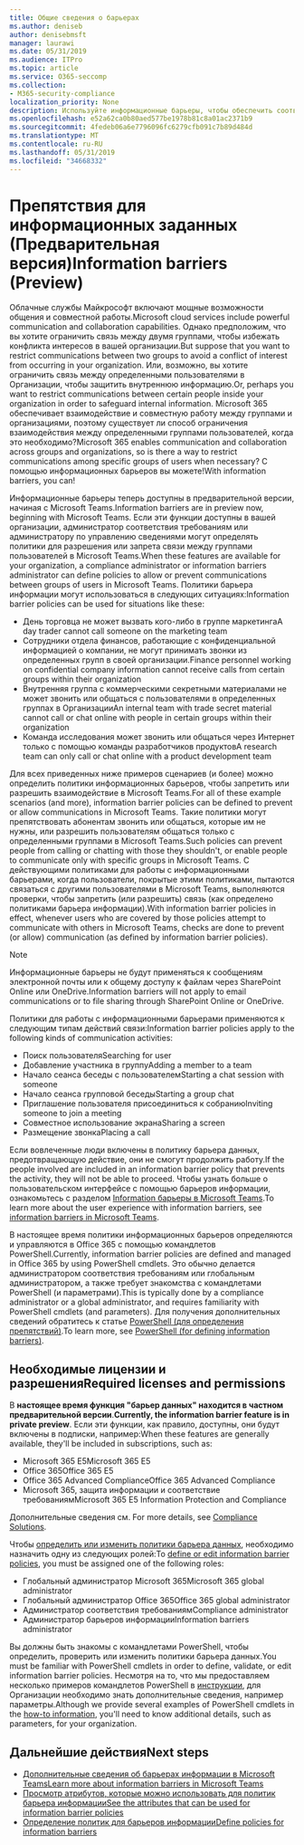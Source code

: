```yaml
---
title: Общие сведения о барьерах
ms.author: deniseb
author: denisebmsft
manager: laurawi
ms.date: 05/31/2019
ms.audience: ITPro
ms.topic: article
ms.service: O365-seccomp
ms.collection:
- M365-security-compliance
localization_priority: None
description: Используйте информационные барьеры, чтобы обеспечить соответствие требованиям, используя Microsoft Teams в вашей организации.
ms.openlocfilehash: e52a62ca0b80aed577be1978b81c8a01ac2371b9
ms.sourcegitcommit: 4fedeb06a6e7796096fc6279cfb091c7b89d484d
ms.translationtype: MT
ms.contentlocale: ru-RU
ms.lasthandoff: 05/31/2019
ms.locfileid: "34668332"
---
```

# <a name="information-barriers-preview"></a><span data-ttu-id="f8a5f-103">Препятствия для информационных заданных (Предварительная версия)</span><span class="sxs-lookup"><span data-stu-id="f8a5f-103">Information barriers (Preview)</span></span>

<span data-ttu-id="f8a5f-104">Облачные службы Майкрософт включают мощные возможности общения и совместной работы.</span><span class="sxs-lookup"><span data-stu-id="f8a5f-104">Microsoft cloud services include powerful communication and collaboration capabilities.</span></span> <span data-ttu-id="f8a5f-105">Однако предположим, что вы хотите ограничить связь между двумя группами, чтобы избежать конфликта интересов в вашей организации.</span><span class="sxs-lookup"><span data-stu-id="f8a5f-105">But suppose that you want to restrict communications between two groups to avoid a conflict of interest from occurring in your organization.</span></span> <span data-ttu-id="f8a5f-106">Или, возможно, вы хотите ограничить связь между определенными пользователями в Организации, чтобы защитить внутреннюю информацию.</span><span class="sxs-lookup"><span data-stu-id="f8a5f-106">Or, perhaps you want to restrict communications between certain people inside your organization in order to safeguard internal information.</span></span> <span data-ttu-id="f8a5f-107">Microsoft 365 обеспечивает взаимодействие и совместную работу между группами и организациями, поэтому существует ли способ ограничения взаимодействия между определенными группами пользователей, когда это необходимо?</span><span class="sxs-lookup"><span data-stu-id="f8a5f-107">Microsoft 365 enables communication and collaboration across groups and organizations, so is there a way to restrict communications among specific groups of users when necessary?</span></span> <span data-ttu-id="f8a5f-108">С помощью информационных барьеров вы можете!</span><span class="sxs-lookup"><span data-stu-id="f8a5f-108">With information barriers, you can!</span></span> 

<span data-ttu-id="f8a5f-109">Информационные барьеры теперь доступны в предварительной версии, начиная с Microsoft Teams.</span><span class="sxs-lookup"><span data-stu-id="f8a5f-109">Information barriers are in preview now, beginning with Microsoft Teams.</span></span> <span data-ttu-id="f8a5f-110">Если эти функции доступны в вашей организации, администратор соответствия требованиям или администратору по управлению сведениями могут определять политики для разрешения или запрета связи между группами пользователей в Microsoft Teams.</span><span class="sxs-lookup"><span data-stu-id="f8a5f-110">When these features are available for your organization, a compliance administrator or information barriers administrator can define policies to allow or prevent communications between groups of users in Microsoft Teams.</span></span> <span data-ttu-id="f8a5f-111">Политики барьера информации могут использоваться в следующих ситуациях:</span><span class="sxs-lookup"><span data-stu-id="f8a5f-111">Information barrier policies can be used for situations like these:</span></span>

- <span data-ttu-id="f8a5f-112">День торговца не может вызвать кого-либо в группе маркетинга</span><span class="sxs-lookup"><span data-stu-id="f8a5f-112">A day trader cannot call someone on the marketing team</span></span>
- <span data-ttu-id="f8a5f-113">Сотрудники отдела финансов, работающие с конфиденциальной информацией о компании, не могут принимать звонки из определенных групп в своей организации.</span><span class="sxs-lookup"><span data-stu-id="f8a5f-113">Finance personnel working on confidential company information cannot receive calls from certain groups within their organization</span></span>
- <span data-ttu-id="f8a5f-114">Внутренняя группа с коммерческими секретными материалами не может звонить или общаться с пользователями в определенных группах в Организации</span><span class="sxs-lookup"><span data-stu-id="f8a5f-114">An internal team with trade secret material cannot call or chat online with people in certain groups within their organization</span></span>
- <span data-ttu-id="f8a5f-115">Команда исследования может звонить или общаться через Интернет только с помощью команды разработчиков продуктов</span><span class="sxs-lookup"><span data-stu-id="f8a5f-115">A research team can only call or chat online with a product development team</span></span>

<span data-ttu-id="f8a5f-116">Для всех приведенных ниже примеров сценариев (и более) можно определить политики информационных барьеров, чтобы запретить или разрешить взаимодействие в Microsoft Teams.</span><span class="sxs-lookup"><span data-stu-id="f8a5f-116">For all of these example scenarios (and more), information barrier policies can be defined to prevent or allow communications in Microsoft Teams.</span></span> <span data-ttu-id="f8a5f-117">Такие политики могут препятствовать абонентам звонить или общаться, которые им не нужны, или разрешить пользователям общаться только с определенными группами в Microsoft Teams.</span><span class="sxs-lookup"><span data-stu-id="f8a5f-117">Such policies can prevent people from calling or chatting with those they shouldn't, or enable people to communicate only with specific groups in Microsoft Teams.</span></span> <span data-ttu-id="f8a5f-118">С действующими политиками для работы с информационными барьерами, когда пользователи, покрытые этими политиками, пытаются связаться с другими пользователями в Microsoft Teams, выполняются проверки, чтобы запретить (или разрешить) связь (как определено политиками барьера информации).</span><span class="sxs-lookup"><span data-stu-id="f8a5f-118">With information barrier policies in effect, whenever users who are covered by those policies attempt to communicate with others in Microsoft Teams, checks are done to prevent (or allow) communication (as defined by information barrier policies).</span></span> 

> [!NOTE]
> <span data-ttu-id="f8a5f-119">Информационные барьеры не будут применяться к сообщениям электронной почты или к общему доступу к файлам через SharePoint Online или OneDrive.</span><span class="sxs-lookup"><span data-stu-id="f8a5f-119">Information barriers will not apply to email communications or to file sharing through SharePoint Online or OneDrive.</span></span>

<span data-ttu-id="f8a5f-120">Политики для работы с информационными барьерами применяются к следующим типам действий связи:</span><span class="sxs-lookup"><span data-stu-id="f8a5f-120">Information barrier policies apply to the following kinds of communication activities:</span></span>

- <span data-ttu-id="f8a5f-121">Поиск пользователя</span><span class="sxs-lookup"><span data-stu-id="f8a5f-121">Searching for user</span></span>
- <span data-ttu-id="f8a5f-122">Добавление участника в группу</span><span class="sxs-lookup"><span data-stu-id="f8a5f-122">Adding a member to a team</span></span>
- <span data-ttu-id="f8a5f-123">Начало сеанса беседы с пользователем</span><span class="sxs-lookup"><span data-stu-id="f8a5f-123">Starting a chat session with someone</span></span>
- <span data-ttu-id="f8a5f-124">Начало сеанса групповой беседы</span><span class="sxs-lookup"><span data-stu-id="f8a5f-124">Starting a group chat</span></span> 
- <span data-ttu-id="f8a5f-125">Приглашение пользователя присоединиться к собранию</span><span class="sxs-lookup"><span data-stu-id="f8a5f-125">Inviting someone to join a meeting</span></span>
- <span data-ttu-id="f8a5f-126">Совместное использование экрана</span><span class="sxs-lookup"><span data-stu-id="f8a5f-126">Sharing a screen</span></span> 
- <span data-ttu-id="f8a5f-127">Размещение звонка</span><span class="sxs-lookup"><span data-stu-id="f8a5f-127">Placing a call</span></span>

<span data-ttu-id="f8a5f-128">Если вовлеченные люди включены в политику барьера данных, предотвращающую действие, они не смогут продолжить работу.</span><span class="sxs-lookup"><span data-stu-id="f8a5f-128">If the people involved are included in an information barrier policy that prevents the activity, they will not be able to proceed.</span></span> <span data-ttu-id="f8a5f-129">Чтобы узнать больше о пользовательском интерфейсе с помощью барьеров информации, ознакомьтесь с разделом [Information барьеры в Microsoft Teams](https://docs.microsoft.com/MicrosoftTeams/information-barriers-in-teams).</span><span class="sxs-lookup"><span data-stu-id="f8a5f-129">To learn more about the user experience with information barriers, see [information barriers in Microsoft Teams](https://docs.microsoft.com/MicrosoftTeams/information-barriers-in-teams).</span></span>

<span data-ttu-id="f8a5f-130">В настоящее время политики информационных барьеров определяются и управляются в Office 365 с помощью командлетов PowerShell.</span><span class="sxs-lookup"><span data-stu-id="f8a5f-130">Currently, information barrier policies are defined and managed in Office 365 by using PowerShell cmdlets.</span></span> <span data-ttu-id="f8a5f-131">Это обычно делается администратором соответствия требованиям или глобальным администратором, а также требует знакомства с командлетами PowerShell (и параметрами).</span><span class="sxs-lookup"><span data-stu-id="f8a5f-131">This is typically done by a compliance administrator or a global administrator, and requires familiarity with PowerShell cmdlets (and parameters).</span></span> <span data-ttu-id="f8a5f-132">Для получения дополнительных сведений обратитесь к статье [PowerShell (для определения препятствий)](information-barriers-policies.md#powershell).</span><span class="sxs-lookup"><span data-stu-id="f8a5f-132">To learn more, see [PowerShell (for defining information barriers)](information-barriers-policies.md#powershell).</span></span>

## <a name="required-licenses-and-permissions"></a><span data-ttu-id="f8a5f-133">Необходимые лицензии и разрешения</span><span class="sxs-lookup"><span data-stu-id="f8a5f-133">Required licenses and permissions</span></span>

<span data-ttu-id="f8a5f-134">В **настоящее время функция "барьер данных" находится в частном предварительной версии**.</span><span class="sxs-lookup"><span data-stu-id="f8a5f-134">**Currently, the information barrier feature is in private preview**.</span></span> <span data-ttu-id="f8a5f-135">Если эти функции, как правило, доступны, они будут включены в подписки, например:</span><span class="sxs-lookup"><span data-stu-id="f8a5f-135">When these features are generally available, they'll be included in subscriptions, such as:</span></span>

- <span data-ttu-id="f8a5f-136">Microsoft 365 E5</span><span class="sxs-lookup"><span data-stu-id="f8a5f-136">Microsoft 365 E5</span></span>
- <span data-ttu-id="f8a5f-137">Office 365</span><span class="sxs-lookup"><span data-stu-id="f8a5f-137">Office 365 E5</span></span>
- <span data-ttu-id="f8a5f-138">Office 365 Advanced Compliance</span><span class="sxs-lookup"><span data-stu-id="f8a5f-138">Office 365 Advanced Compliance</span></span>
- <span data-ttu-id="f8a5f-139">Microsoft 365, защита информации и соответствие требованиям</span><span class="sxs-lookup"><span data-stu-id="f8a5f-139">Microsoft 365 E5 Information Protection and Compliance</span></span>

<span data-ttu-id="f8a5f-140">Дополнительные сведения см. [](https://products.office.com/business/security-and-compliance/compliance-solutions)</span><span class="sxs-lookup"><span data-stu-id="f8a5f-140">For more details, see [Compliance Solutions](https://products.office.com/business/security-and-compliance/compliance-solutions).</span></span>

<span data-ttu-id="f8a5f-141">Чтобы [определить или изменить политики барьера данных](information-barriers-policies.md), необходимо назначить одну из следующих ролей:</span><span class="sxs-lookup"><span data-stu-id="f8a5f-141">To [define or edit information barrier policies](information-barriers-policies.md), you must be assigned one of the following roles:</span></span>

- <span data-ttu-id="f8a5f-142">Глобальный администратор Microsoft 365</span><span class="sxs-lookup"><span data-stu-id="f8a5f-142">Microsoft 365 global administrator</span></span>
- <span data-ttu-id="f8a5f-143">Глобальный администратор Office 365</span><span class="sxs-lookup"><span data-stu-id="f8a5f-143">Office 365 global administrator</span></span>
- <span data-ttu-id="f8a5f-144">Администратор соответствия требованиям</span><span class="sxs-lookup"><span data-stu-id="f8a5f-144">Compliance administrator</span></span>
- <span data-ttu-id="f8a5f-145">Администратор барьеров информации</span><span class="sxs-lookup"><span data-stu-id="f8a5f-145">Information barriers administrator</span></span>

<span data-ttu-id="f8a5f-146">Вы должны быть знакомы с командлетами PowerShell, чтобы определить, проверить или изменить политики барьера данных.</span><span class="sxs-lookup"><span data-stu-id="f8a5f-146">You must be familiar with PowerShell cmdlets in order to define, validate, or edit information barrier policies.</span></span> <span data-ttu-id="f8a5f-147">Несмотря на то, что мы предоставляем несколько примеров командлетов PowerShell в [инструкции](information-barriers-policies.md), для Организации необходимо знать дополнительные сведения, например параметры.</span><span class="sxs-lookup"><span data-stu-id="f8a5f-147">Although we provide several examples of PowerShell cmdlets in the [how-to information](information-barriers-policies.md), you'll need to know additional details, such as parameters, for your organization.</span></span>

## <a name="next-steps"></a><span data-ttu-id="f8a5f-148">Дальнейшие действия</span><span class="sxs-lookup"><span data-stu-id="f8a5f-148">Next steps</span></span>

- [<span data-ttu-id="f8a5f-149">Дополнительные сведения об барьерах информации в Microsoft Teams</span><span class="sxs-lookup"><span data-stu-id="f8a5f-149">Learn more about information barriers in Microsoft Teams</span></span>](https://docs.microsoft.com/MicrosoftTeams/information-barriers-in-teams)
- [<span data-ttu-id="f8a5f-150">Просмотр атрибутов, которые можно использовать для политик барьера информации</span><span class="sxs-lookup"><span data-stu-id="f8a5f-150">See the attributes that can be used for information barrier policies</span></span>](information-barriers-attributes.md)
- [<span data-ttu-id="f8a5f-151">Определение политик для барьеров информации</span><span class="sxs-lookup"><span data-stu-id="f8a5f-151">Define policies for information barriers</span></span>](information-barriers-policies.md) 

